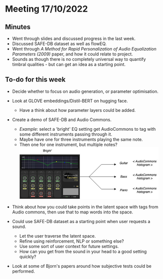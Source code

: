 # Meeting 17/10/2022

## Minutes
- Went through slides and discussed progress in the last week.
- Discussed SAFE-DB dataset as well as flowEQ.
- Went through *A Method for Rapid Personalization of Audio Equalization Parameters (2009)* paper, and how it could relate to project.
- Sounds as though there is no completely universal way to quantify timbral qualities - but can get an idea as a starting point.

## To-do for this week 
- Decide whether to focus on audio generation, or parameter optimisation.
- Look at GLOVE embeddings/Distil-BERT on hugging face.
  - Have a think about how parameter layers could be added.
- Create a demo of SAFE-DB and Audio Commons.
  - *Example*: select a 'bright' EQ setting get AudioCommons to tag with some different instruments passing through it.
  - Maybe have one for three instruments playing the same note.
  - Then one for one instrument, but multiple notes?
    ![](week5meetingsketch.jpg)

- Think about how you could take points in the latent space with tags from Audio commons, then use that to map words into the space.
- Could use SAFE-DB dataset as a starting point when user requests a sound.
  - Let the user traverse the latent space.
  - Refine using reinforcement, NLP or something else?
  - Use some sort of user context for future settings.
  - How can you get from the sound in your head to a good setting quickly?
- Look at some of Bjorn's papers around how subjective tests could be performed.